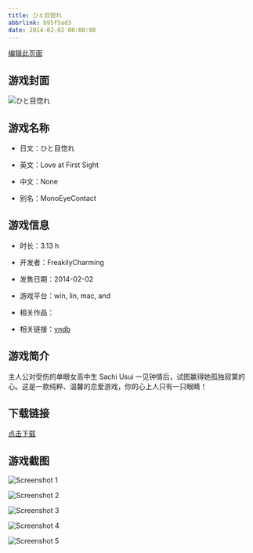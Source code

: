 ```yaml
---
title: ひと目惚れ
abbrlink: b95f5ad3
date: 2014-02-02 00:00:00
---
```

[编辑此页面](https://github.com/ACG-3/ADV3-source/blob/main/source/_posts/games/%E3%81%B2%E3%81%A8%E7%9B%AE%E6%83%9A%E3%82%8C.md)

## 游戏封面

![ひと目惚れ](https://pan.timero.xyz/onedrive/img_lib_001/%E3%81%B2%E3%81%A8%E7%9B%AE%E6%83%9A%E3%82%8C_cover.avif)


## 游戏名称

- 日文：ひと目惚れ
- 英文：Love at First Sight
- 中文：None

- 别名：MonoEyeContact


## 游戏信息

- 时长：3.13 h
- 开发者：FreakilyCharming
- 发售日期：2014-02-02
- 游戏平台：win, lin, mac, and
- 相关作品：

- 相关链接：[vndb](https://vndb.org/v16717)


## 游戏简介

主人公对受伤的单眼女高中生 Sachi Usui 一见钟情后，试图赢得她孤独寂寞的心。这是一款纯粹、温馨的恋爱游戏，你的心上人只有一只眼睛！




## 下载链接

[点击下载](https://pan.timero.xyz/onedrive/adv_lib_001/%E3%81%B2%E3%81%A8%E7%9B%AE%E6%83%9A%E3%82%8C)


## 游戏截图


![Screenshot 1](https://pan.timero.xyz/onedrive/img_lib_001/%E3%81%B2%E3%81%A8%E7%9B%AE%E6%83%9A%E3%82%8C_Screenshot_1.avif)

![Screenshot 2](https://pan.timero.xyz/onedrive/img_lib_001/%E3%81%B2%E3%81%A8%E7%9B%AE%E6%83%9A%E3%82%8C_Screenshot_2.avif)

![Screenshot 3](https://pan.timero.xyz/onedrive/img_lib_001/%E3%81%B2%E3%81%A8%E7%9B%AE%E6%83%9A%E3%82%8C_Screenshot_3.avif)

![Screenshot 4](https://pan.timero.xyz/onedrive/img_lib_001/%E3%81%B2%E3%81%A8%E7%9B%AE%E6%83%9A%E3%82%8C_Screenshot_4.avif)

![Screenshot 5](https://pan.timero.xyz/onedrive/img_lib_001/%E3%81%B2%E3%81%A8%E7%9B%AE%E6%83%9A%E3%82%8C_Screenshot_5.avif)

